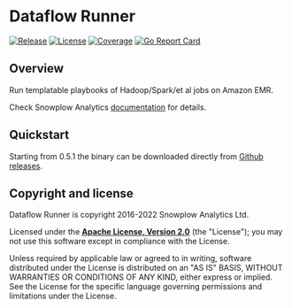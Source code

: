 # Dataflow Runner

[![Release][release-image]][releases] [![License][license-image]][license] [![Coverage][coveralls-image]][coveralls] [![Go Report Card][go-report-image]][go-report]

## Overview

Run templatable playbooks of Hadoop/Spark/et al jobs on Amazon EMR.

Check Snowplow Analytics [documentation](https://docs.snowplowanalytics.com/docs/pipeline-components-and-applications/dataflow-runner/) for details.

## Quickstart

Starting from 0.5.1 the binary can be downloaded directly from [Github releases](https://github.com/snowplow/dataflow-runner/releases).

## Copyright and license

Dataflow Runner is copyright 2016-2022 Snowplow Analytics Ltd.

Licensed under the **[Apache License, Version 2.0][license]** (the "License");
you may not use this software except in compliance with the License.

Unless required by applicable law or agreed to in writing, software
distributed under the License is distributed on an "AS IS" BASIS,
WITHOUT WARRANTIES OR CONDITIONS OF ANY KIND, either express or implied.
See the License for the specific language governing permissions and
limitations under the License.

[release-image]: http://img.shields.io/badge/release-0.5.1-6ad7e5.svg?style=flat
[releases]: https://github.com/snowplow/dataflow-runner/releases

[license-image]: http://img.shields.io/badge/license-Apache--2-blue.svg?style=flat
[license]: http://www.apache.org/licenses/LICENSE-2.0

[coveralls-image]: https://coveralls.io/repos/github/snowplow/dataflow-runner/badge.svg
[coveralls]: https://coveralls.io/github/snowplow/dataflow-runner

[go-report-image]: https://goreportcard.com/badge/github.com/snowplow/dataflow-runner
[go-report]: https://goreportcard.com/report/github.com/snowplow/dataflow-runner
